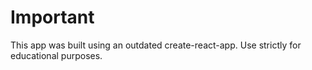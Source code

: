 # Important

This app was built using an outdated create-react-app. Use strictly for educational purposes.
